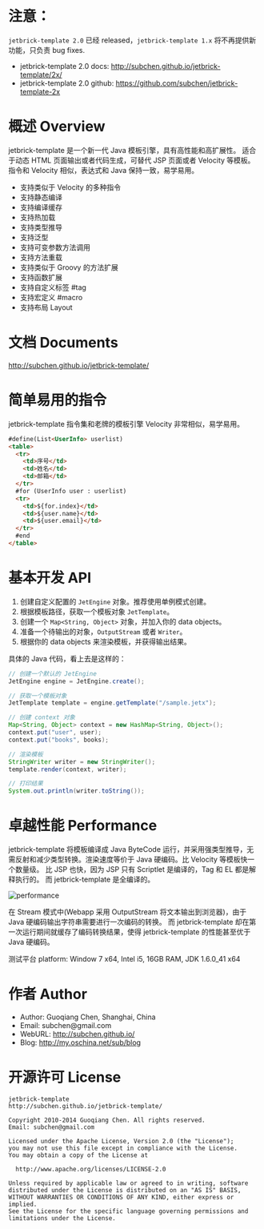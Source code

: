 注意：
======================

`jetbrick-template 2.0` 已经 released，`jetbrick-template 1.x` 将不再提供新功能，只负责 bug fixes. 

* jetbrick-template 2.0 docs: http://subchen.github.io/jetbrick-template/2x/
* jetbrick-template 2.0 github: https://github.com/subchen/jetbrick-template-2x


概述 Overview
==================

jetbrick-template 是一个新一代 Java 模板引擎，具有高性能和高扩展性。 适合于动态 HTML 页面输出或者代码生成，可替代 JSP 页面或者 Velocity 等模板。 指令和 Velocity 相似，表达式和 Java 保持一致，易学易用。

* 支持类似于 Velocity 的多种指令
* 支持静态编译
* 支持编译缓存
* 支持热加载
* 支持类型推导
* 支持泛型
* 支持可变参数方法调用
* 支持方法重载
* 支持类似于 Groovy 的方法扩展
* 支持函数扩展
* 支持自定义标签 #tag
* 支持宏定义 #macro
* 支持布局 Layout

文档 Documents
=================

http://subchen.github.io/jetbrick-template/

简单易用的指令
=================

jetbrick-template 指令集和老牌的模板引擎 Velocity 非常相似，易学易用。

```html
#define(List<UserInfo> userlist)
<table>
  <tr>
    <td>序号</td>
    <td>姓名</td>
    <td>邮箱</td>
  </tr>
  #for (UserInfo user : userlist)
  <tr>
    <td>${for.index}</td>
    <td>${user.name}</td>
    <td>${user.email}</td>
  </tr>
  #end
</table>
```

基本开发 API 
=================

1. 创建自定义配置的 `JetEngine` 对象。推荐使用单例模式创建。
2. 根据模板路径，获取一个模板对象 `JetTemplate`。
3. 创建一个 `Map<String, Object>` 对象，并加入你的 data objects。
5. 准备一个待输出的对象，`OutputStream` 或者 `Writer`。
6. 根据你的 data objects 来渲染模板，并获得输出结果。

具体的 Java 代码，看上去是这样的：

```java
// 创建一个默认的 JetEngine
JetEngine engine = JetEngine.create(); 

// 获取一个模板对象
JetTemplate template = engine.getTemplate("/sample.jetx");

// 创建 context 对象
Map<String, Object> context = new HashMap<String, Object>();
context.put("user", user);
context.put("books", books);

// 渲染模板
StringWriter writer = new StringWriter();
template.render(context, writer);

// 打印结果
System.out.println(writer.toString());
```


卓越性能 Performance
========================

jetbrick-template 将模板编译成 Java ByteCode 运行，并采用强类型推导，无需反射和减少类型转换。渲染速度等价于 Java 硬编码。比 Velocity 等模板快一个数量级。 比 JSP 也快，因为 JSP 只有 Scriptlet 是编译的，Tag 和 EL 都是解释执行的。 而 jetbrick-template 是全编译的。

![performance](http://subchen.github.io/assets/images/snapshots/performance.png)

在 Stream 模式中(Webapp 采用 OutputStream 将文本输出到浏览器)，由于 Java 硬编码输出字符串需要进行一次编码的转换。 而 jetbrick-template 却在第一次运行期间就缓存了编码转换结果，使得 jetbrick-template 的性能甚至优于 Java 硬编码。

测试平台 platform: Window 7 x64, Intel i5, 16GB RAM, JDK 1.6.0_41 x64


作者 Author
===================

* Author: Guoqiang Chen, Shanghai, China
* Email: subchen&#64;gmail.com
* WebURL: http://subchen.github.io/
* Blog: http://my.oschina.net/sub/blog


开源许可 License
===================

```
jetbrick-template  
http://subchen.github.io/jetbrick-template/

Copyright 2010-2014 Guoqiang Chen. All rights reserved.  
Email: subchen@gmail.com

Licensed under the Apache License, Version 2.0 (the "License");
you may not use this file except in compliance with the License.
You may obtain a copy of the License at

  http://www.apache.org/licenses/LICENSE-2.0

Unless required by applicable law or agreed to in writing, software
distributed under the License is distributed on an "AS IS" BASIS,
WITHOUT WARRANTIES OR CONDITIONS OF ANY KIND, either express or implied.
See the License for the specific language governing permissions and
limitations under the License.
```
